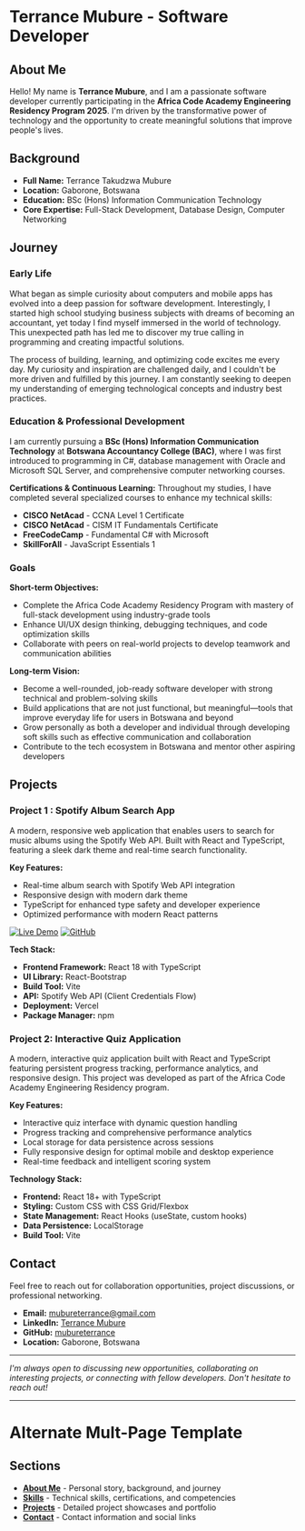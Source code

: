 # Terrance Mubure - Software Developer

## About Me
Hello! My name is **Terrance Mubure**, and I am a passionate software developer currently participating in the **Africa Code Academy Engineering Residency Program 2025**. I'm driven by the transformative power of technology and the opportunity to create meaningful solutions that improve people's lives.

## Background
- **Full Name:** Terrance Takudzwa Mubure
- **Location:** Gaborone, Botswana
- **Education:** BSc (Hons) Information Communication Technology
- **Core Expertise:** Full-Stack Development, Database Design, Computer Networking

## Journey
### Early Life
What began as simple curiosity about computers and mobile apps has evolved into a deep passion for software development. Interestingly, I started high school studying business subjects with dreams of becoming an accountant, yet today I find myself immersed in the world of technology. This unexpected path has led me to discover my true calling in programming and creating impactful solutions.

The process of building, learning, and optimizing code excites me every day. My curiosity and inspiration are challenged daily, and I couldn't be more driven and fulfilled by this journey. I am constantly seeking to deepen my understanding of emerging technological concepts and industry best practices.

### Education & Professional Development
I am currently pursuing a **BSc (Hons) Information Communication Technology** at **Botswana Accountancy College (BAC)**, where I was first introduced to programming in C#, database management with Oracle and Microsoft SQL Server, and comprehensive computer networking courses.

**Certifications & Continuous Learning:**
Throughout my studies, I have completed several specialized courses to enhance my technical skills:

- **CISCO NetAcad** - CCNA Level 1 Certificate
- **CISCO NetAcad** - CISM IT Fundamentals Certificate
- **FreeCodeCamp** - Fundamental C# with Microsoft
- **SkillForAll** - JavaScript Essentials 1

### Goals
**Short-term Objectives:**
- Complete the Africa Code Academy Residency Program with mastery of full-stack development using industry-grade tools
- Enhance UI/UX design thinking, debugging techniques, and code optimization skills
- Collaborate with peers on real-world projects to develop teamwork and communication abilities

**Long-term Vision:**
- Become a well-rounded, job-ready software developer with strong technical and problem-solving skills
- Build applications that are not just functional, but meaningful—tools that improve everyday life for users in Botswana and beyond
- Grow personally as both a developer and individual through developing soft skills such as effective communication and collaboration
- Contribute to the tech ecosystem in Botswana and mentor other aspiring developers


## Projects
### Project 1 : Spotify Album Search App
A modern, responsive web application that enables users to search for music albums using the Spotify Web API. Built with React and TypeScript, featuring a sleek dark theme and real-time search functionality.

**Key Features:**
- Real-time album search with Spotify Web API integration
- Responsive design with modern dark theme
- TypeScript for enhanced type safety and developer experience
- Optimized performance with modern React patterns

[![Live Demo](https://img.shields.io/badge/Live%20Demo-album--searcher--app.vercel.app-blue?style=for-the-badge)](https://album-searcher-app.vercel.app/)
[![GitHub](https://img.shields.io/badge/GitHub-Repository-black?style=for-the-badge&logo=github)](https://github.com/mubureterrance/album-searcher_app)

**Tech Stack:**
- **Frontend Framework:** React 18 with TypeScript
- **UI Library:** React-Bootstrap
- **Build Tool:** Vite
- **API:** Spotify Web API (Client Credentials Flow)
- **Deployment:** Vercel
- **Package Manager:** npm

### Project 2: Interactive Quiz Application
A modern, interactive quiz application built with React and TypeScript featuring persistent progress tracking, performance analytics, and responsive design. This project was developed as part of the Africa Code Academy Engineering Residency program.

**Key Features:**
- Interactive quiz interface with dynamic question handling
- Progress tracking and comprehensive performance analytics
- Local storage for data persistence across sessions
- Fully responsive design for optimal mobile and desktop experience
- Real-time feedback and intelligent scoring system

**Technology Stack:**
- **Frontend:** React 18+ with TypeScript
- **Styling:** Custom CSS with CSS Grid/Flexbox
- **State Management:** React Hooks (useState, custom hooks)
- **Data Persistence:** LocalStorage
- **Build Tool:** Vite

## Contact
Feel free to reach out for collaboration opportunities, project discussions, or professional networking.

- **Email:** [mubureterrance@gmail.com](mailto:mubureterrance@gmail.com)
- **LinkedIn:** [Terrance Mubure](https://www.linkedin.com/in/terrance-mubure-90662370/)
- **GitHub:** [mubureterrance](https://github.com/mubureterrance)
- **Location:** Gaborone, Botswana
---

*I'm always open to discussing new opportunities, collaborating on interesting projects, or connecting with fellow developers. Don't hesitate to reach out!*

---

# Alternate Mult-Page Template

## Sections

- **[About Me](about.md)** - Personal story, background, and journey
- **[Skills](skills.md)** - Technical skills, certifications, and competencies
- **[Projects](projects/index.md)** - Detailed project showcases and portfolio
- **[Contact](contact.md)** - Contact information and social links

